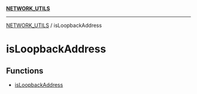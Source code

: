[**NETWORK_UTILS**](../README.md)

***

[NETWORK_UTILS](../README.md) / isLoopbackAddress

# isLoopbackAddress

## Functions

- [isLoopbackAddress](functions/isLoopbackAddress.md)
